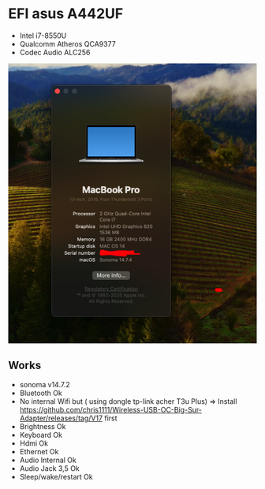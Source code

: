 # EFI asus A442UF

- Intel i7-8550U
- Qualcomm Atheros QCA9377
- Codec Audio ALC256

![sonoma](./Screenshot/sonoma.png)

## Works
- sonoma v14.7.2
- Bluetooth Ok
- No internal Wifi but ( using dongle tp-link acher T3u Plus) => Install https://github.com/chris1111/Wireless-USB-OC-Big-Sur-Adapter/releases/tag/V17 first
- Brightness Ok
- Keyboard Ok
- Hdmi Ok
- Ethernet Ok
- Audio Internal Ok
- Audio Jack 3,5 Ok
- Sleep/wake/restart Ok